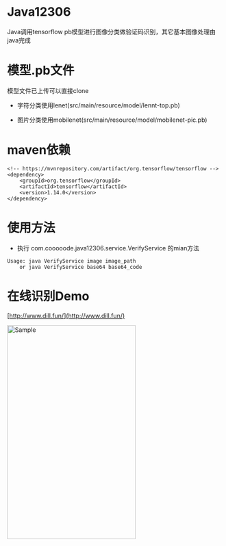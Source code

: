 # Java12306
Java调用tensorflow pb模型进行图像分类做验证码识别，其它基本图像处理由java完成

模型.pb文件
=
模型文件已上传可以直接clone

  - 字符分类使用lenet(src/main/resource/model/lennt-top.pb)   
  
  - 图片分类使用mobilenet(src/main/resource/model/mobilenet-pic.pb)

maven依赖
=
```
<!-- https://mvnrepository.com/artifact/org.tensorflow/tensorflow -->
<dependency>
    <groupId>org.tensorflow</groupId>
    <artifactId>tensorflow</artifactId>
    <version>1.14.0</version>
</dependency>
```
使用方法
=
  - 执行 com.cooooode.java12306.service.VerifyService 的mian方法
  
  ```
  Usage: java VerifyService image image_path
      or java VerifyService base64 base64_code
 ```
在线识别Demo
=
[http://www.dill.fun/](http://www.dill.fun/)
<p align="left">
	<img src="https://github.com/vua/Java12306/blob/master/image/%E5%9C%A8%E7%BA%BF%E9%AA%8C%E8%AF%81%E5%9B%BE.png" alt="Sample"  width="300" height="500">
</p>
